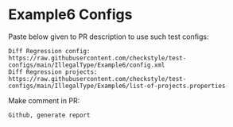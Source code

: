 # Example6 Configs
Paste below given to PR description to use such test configs:
```
Diff Regression config: https://raw.githubusercontent.com/checkstyle/test-configs/main/IllegalType/Example6/config.xml
Diff Regression projects: https://raw.githubusercontent.com/checkstyle/test-configs/main/IllegalType/Example6/list-of-projects.properties
```
Make comment in PR:
```
Github, generate report
```
